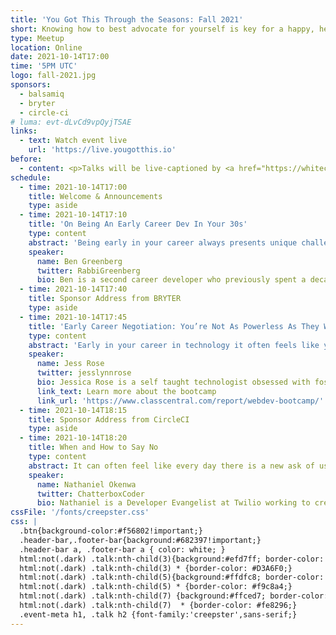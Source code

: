 ```yaml
---
title: 'You Got This Through the Seasons: Fall 2021'
short: Knowing how to best advocate for yourself is key for a happy, healthy work life. Join us and three wonderful speakers to cover these themes.
type: Meetup
location: Online
date: 2021-10-14T17:00
time: '5PM UTC'
logo: fall-2021.jpg
sponsors:
  - balsamiq
  - bryter
  - circle-ci
# luma: evt-dLvCd9vpQyjTSAE
links:
  - text: Watch event live
    url: 'https://live.yougotthis.io'
before:
  - content: <p>Talks will be live-captioned by <a href="https://whitecoatcaptioning.com" class="underline">White Coat Captioning</a>. These will be visible below the video stream, and via a direct URL which can be opened on another device is desired.</p>
schedule:
  - time: 2021-10-14T17:00
    title: Welcome & Announcements
    type: aside
  - time: 2021-10-14T17:10
    title: 'On Being An Early Career Dev In Your 30s'
    type: content
    abstract: 'Being early in your career always presents unique challenges, while being early in your second career later in life has its own particular issues to grapple with. The typical pipeline for the software industry does not fit the paradigm of an older career changer, and their presence can often throw the system for a loop. In this talk, we will cover practical steps for navigating specific challenges related to hiring and being hired as a second-career dev. If approached with intention and thoughtfulness, the benefits can be immense for all involved.'
    speaker:
      name: Ben Greenberg
      twitter: RabbiGreenberg
      bio: Ben is a second career developer who previously spent a decade in the fields of adult education, community organizing, and non-profit management. He works as the Ruby developer advocate for Vonage by day and experiments with open source projects at night. He writes regularly on the intersection of community development and tech. Originally from Southern California and a long time resident of New York City, Ben now resides near Tel Aviv.
  - time: 2021-10-14T17:40
    title: Sponsor Address from BRYTER
    type: aside
  - time: 2021-10-14T17:45
    title: 'Early Career Negotiation: You’re Not As Powerless As They Want You To Feel'
    type: content
    abstract: 'Early in your career in technology it often feels like you need to take anything that’s given. And many employers want juniors to believe they don’t have any leverage to negotiate. Together, we’ll explore what kinds of negotiations are common in your early career and look at how you can begin to build out information to better inform these exchanges. We’ll also look at how you can use these experiences to help inform your choices as you gain more experience in tech.'
    speaker:
      name: Jess Rose
      twitter: jesslynnrose
      bio: Jessica Rose is a self taught technologist obsessed with fostering more equals access to technical education and meaningful work in technology. She’s currently working on a free web development bootcamp to try and democratize access to core tech skills. She’s always excited to hear about what you’re excited about.
      link_text: Learn more about the bootcamp
      link_url: 'https://www.classcentral.com/report/webdev-bootcamp/'
  - time: 2021-10-14T18:15
    title: Sponsor Address from CircleCI
    type: aside
  - time: 2021-10-14T18:20
    title: When and How to Say No
    type: content
    abstract: It can often feel like every day there is a new ask of us - people asking for our time, effort, or knowledge. While many of these requests represent great opportunities for career growth, income or a warm fuzzy feeling, it is impossible to say how to decide whether something is right for you as well as some helpful advice for when and how to say no.
    speaker:
      name: Nathaniel Okenwa
      twitter: ChatterboxCoder
      bio: Nathaniel is a Developer Evangelist at Twilio working to create magical moments for developers with their products. He is a die hard fan of JavaScript, sports, superheroes and mixed martial arts. His life goals are to have Batman's brains, Deadpool's humour, T'Challa's fashion sense, Killmonger's Wokeness, and Thanos' determination! He serves the Javascript community in the UK and the rest of Europe.
cssFile: '/fonts/creepster.css'
css: |
  .btn{background-color:#f56802!important;}
  .header-bar,.footer-bar{background:#682397!important;}
  .header-bar a, .footer-bar a { color: white; }
  html:not(.dark) .talk:nth-child(3){background:#efd7ff; border-color: #D3A6F0;}
  html:not(.dark) .talk:nth-child(3) * {border-color: #D3A6F0;}
  html:not(.dark) .talk:nth-child(5){background:#ffdfc8; border-color: #f9c8a4;}
  html:not(.dark) .talk:nth-child(5) * {border-color: #f9c8a4;}
  html:not(.dark) .talk:nth-child(7) {background:#ffced7; border-color: #fe8296;}
  html:not(.dark) .talk:nth-child(7)  * {border-color: #fe8296;}
  .event-meta h1, .talk h2 {font-family:'creepster',sans-serif;}
---
```

